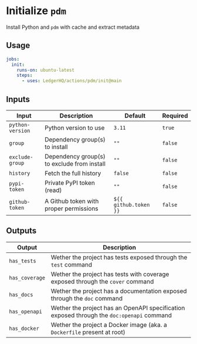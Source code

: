 # Initialize `pdm`

Install Python and `pdm` with cache and extract metadata

## Usage

```yaml
jobs:
  init:
    runs-on: ubuntu-latest
    steps:
      - uses: LedgerHQ/actions/pdm/init@main
```

## Inputs

| Input | Description | Default | Required |
|-------|-------------|---------|----------|
| `python-version` | Python version to use | `3.11` | `true` |
| `group` | Dependency group(s) to install | `""` | `false` |
| `exclude-group` | Dependency group(s) to exclude from install | `""` | `false` |
| `history` | Fetch the full history | `false` | `false` |
| `pypi-token` | Private PyPI token (read) | `""` | `false` |
| `github-token` | A Github token with proper permissions | `${{ github.token }}` | `false` |


## Outputs

| Output | Description |
|--------|-------------|
| `has_tests` | Wether the project has tests exposed through the `test` command |
| `has_coverage` | Wether the project has tests with coverage exposed through the `cover` command |
| `has_docs` | Wether the project has a documentation exposed through the `doc` command |
| `has_openapi` | Wether the project has an OpenAPI specification exposed through the `doc:openapi` command |
| `has_docker` | Wether the project a Docker image (aka. a `Dockerfile` present at root) |


